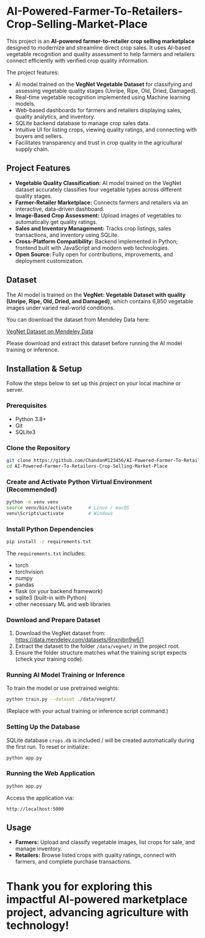 # AI-Powered-Farmer-To-Retailers-Crop-Selling-Market-Place

This project is an **AI-powered farmer-to-retailer crop selling marketplace** designed to modernize and streamline direct crop sales. It uses AI-based vegetable recognition and quality assessment to help farmers and retailers connect efficiently with verified crop quality information.

The project features:

- AI model trained on the **VegNet Vegetable Dataset** for classifying and assessing vegetable quality stages (Unripe, Ripe, Old, Dried, Damaged).
- Real-time vegetable recognition implemented using Machine learning models.
- Web-based dashboards for farmers and retailers displaying sales, quality analytics, and inventory.
- SQLite backend database to manage crop sales data.
- Intuitive UI for listing crops, viewing quality ratings, and connecting with buyers and sellers.
- Facilitates transparency and trust in crop quality in the agricultural supply chain.

## Project Features

- **Vegetable Quality Classification:** AI model trained on the VegNet dataset accurately classifies four vegetable types across different quality stages.
- **Farmer-Retailer Marketplace:** Connects farmers and retailers via an interactive, data-driven dashboard.
- **Image-Based Crop Assessment:** Upload images of vegetables to automatically get quality ratings.
- **Sales and Inventory Management:** Tracks crop listings, sales transactions, and inventory using SQLite.
- **Cross-Platform Compatibility:** Backend implemented in Python; frontend built with JavaScript and modern web technologies.
- **Open Source:** Fully open for contributions, improvements, and deployment customization.

## Dataset

The AI model is trained on the **VegNet: Vegetable Dataset with quality (Unripe, Ripe, Old, Dried, and Damaged)**, which contains 6,850 vegetable images under varied real-world conditions.

You can download the dataset from Mendeley Data here:

[VegNet Dataset on Mendeley Data](https://data.mendeley.com/datasets/6nxnjbn9w6/1)

Please download and extract this dataset before running the AI model training or inference.

## Installation & Setup

Follow the steps below to set up this project on your local machine or server.

### Prerequisites

- Python 3.8+
- Git
- SQLite3

### Clone the Repository

```bash
git clone https://github.com/ChandanM123456/AI-Powered-Farmer-To-Retailers-Crop-Selling-Market-Place.git
cd AI-Powered-Farmer-To-Retailers-Crop-Selling-Market-Place
```

### Create and Activate Python Virtual Environment (Recommended)

```bash
python -m venv venv
source venv/bin/activate      # Linux / macOS
venv\Scripts\activate         # Windows
```

### Install Python Dependencies

```bash
pip install -r requirements.txt
```

The `requirements.txt` includes:

- torch
- torchvision
- numpy
- pandas
- flask (or your backend framework)
- sqlite3 (built-in with Python)
- other necessary ML and web libraries

### Download and Prepare Dataset

1. Download the VegNet dataset from: https://data.mendeley.com/datasets/6nxnjbn9w6/1
2. Extract the dataset to the folder `/data/vegnet/` in the project root.
3. Ensure the folder structure matches what the training script expects (check your training code).

### Running AI Model Training or Inference

To train the model or use pretrained weights:

```bash
python train.py --dataset ./data/vegnet/
```

(Replace with your actual training or inference script command.)

### Setting Up the Database

SQLite database `crops.db` is included / will be created automatically during the first run. To reset or initialize:

```bash
python app.py

```

### Running the Web Application

```bash
python app.py
```

Access the application via:

```
http://localhost:5000
```

## Usage

- **Farmers:** Upload and classify vegetable images, list crops for sale, and manage inventory.
- **Retailers:** Browse listed crops with quality ratings, connect with farmers, and complete purchase transactions.


# Thank you for exploring this impactful AI-powered marketplace project, advancing agriculture with technology!
